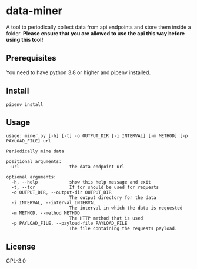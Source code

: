 # data-miner

A tool to periodically collect data from api endpoints and store them inside a folder.
**Please ensure that you are allowed to use the api this way before using this tool!**

## Prerequisites

You need to have python 3.8 or higher and pipenv installed.

## Install

```shell script
pipenv install
```

## Usage

```
usage: miner.py [-h] [-t] -o OUTPUT_DIR [-i INTERVAL] [-m METHOD] [-p PAYLOAD_FILE] url

Periodically mine data

positional arguments:
  url                   the data endpoint url

optional arguments:
  -h, --help            show this help message and exit
  -t, --tor             If tor should be used for requests
  -o OUTPUT_DIR, --output-dir OUTPUT_DIR
                        The output directory for the data
  -i INTERVAL, --interval INTERVAL
                        The interval in which the data is requested
  -m METHOD, --method METHOD
                        The HTTP method that is used
  -p PAYLOAD_FILE, --payload-file PAYLOAD_FILE
                        The file containing the requests payload.
```

## License

GPL-3.0